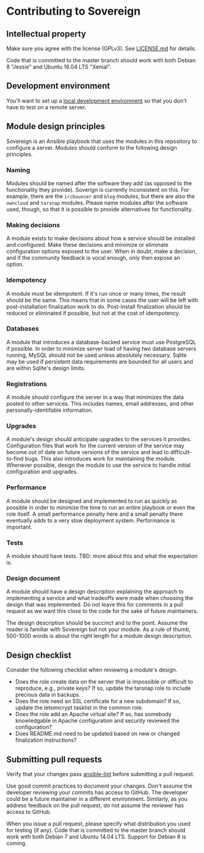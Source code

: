 # Contributing to Sovereign

## Intellectual property

Make sure you agree with the license (GPLv3). See [LICENSE.md](./LICENSE.md) for details.

Code that is committed to the master branch should work with both Debian 8 "Jessie" and Ubuntu 16.04 LTS "Xenial".

## Development environment

You'll want to set up a [local development environment](https://github.com/sovereign/sovereign/wiki/Development-Environment) so that you don't have to test on a remote server.

## Module design principles

Sovereign is an Ansible playbook that uses the modules in this repository to configure a server. Modules should conform to the following design principles.

### Naming

Modules should be named after the software they add (as opposed to the functionality they provide). Soverign is currently inconsistent on this. For example, there are the `ircbouncer` and `blog` modules, but there are also the `owncloud` and `tarsnap` modules. Please name modules after the software used, though, so that it is possible to provide alternatives for functionality.

### Making decisions

A module exists to make decisions about how a service should be installed and configured. Make these decisions and minimize or eliminate configuration options exposed to the user. When in doubt, make a decision, and if the community feedback is vocal enough, only then expose an option.

### Idempotency

A module must be idempotent. If it's run once or many times, the result should be the same. This means that in some cases the user will be left with post-installation finalization work to do. Post-install finalization should be reduced or eliminated if possible, but not at the cost of idempotency.

### Databases

A module that introduces a database-backed service must use PostgreSQL if possible.  In order to minimize server load of having two database servers running, MySQL should not be used unless absolutely necessary. Sqlite may be used if persistent data requirements are bounded for all users and are within Sqlite's design limits.

### Registrations

A module should configure the server in a way that minimizes the data posted to other services. This includes names, email addresses, and other personally-identifable information. 

### Upgrades

A module's design should anticipate upgrades to the services it provides. Configuration files that work for the current version of the service may become out of date on future versions of the service and lead to difficult-to-find bugs. This also introduces work for maintaining the module.  Whenever possible, design the module to use the service to handle initial configuration and upgrades.

### Performance

A module should be designed and implemented to run as quickly as possible in order to minimize the time to run an entire playbook or even the role itself. A small performance penalty here and a small penalty there eventually adds to a very slow deployment system. Performance is important.

### Tests

A module should have tests. TBD: more about this and what the expectation is.

### Design document

A module should have a design description explaining the approach to implementing a service and what tradeoffs were made when choosing the design that was implemented. Do not leave this for comments in a pull request as we want this close to the code for the sake of future maintainers.

The design description should be succinct and to the point. Assume the reader is familiar with Sovereign but not your module. As a rule of thumb, 500-1000 words is about the right length for a module design description.

## Design checklist

Consider the following checklist when reviewing a module's design.

- Does the role create data on the server that is impossible or difficult to reproduce, e.g., private keys? If so, update the tarsnap role to include precious data in backups.
- Does the role need an SSL certificate for a new subdomain?  If so, update the letsencrypt tasklist in the common role.
- Does the role add an Apache virtual site?  If so, has somebody knowledgable in Apache configuration and security reviewed the configuration?
- Does README.md need to be updated based on new or changed finalization instructions?

## Submitting pull requests

Verify that your changes pass [ansible-lint](https://github.com/willthames/ansible-lint) before submitting a pull request.

Use good commit practices to document your changes. Don't assume the developer reviewing your commits has access to GitHub. The developer could be a future maintainer in a different environment. Similarly, as you address feedback on the pull request, do not assume the reviewer has access to GitHub.

When you issue a pull request, please specify what distribution you used for testing (if any).  Code that is committed to the master branch should work with both Debian 7 and Ubuntu 14.04 LTS.  Support for Debian 8 is coming.
